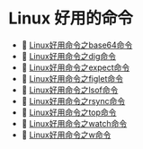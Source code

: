 # Linux 好用的命令

* 📄 [Linux好用命令之base64命令](siyuan://blocks/20230904150732-c1dgf5s)
* 📄 [Linux好用命令之dig命令](siyuan://blocks/20230904145523-xn9dxbk)
* 📄 [Linux好用命令之expect命令](siyuan://blocks/20230904145023-2jc7cab)
* 📄 [Linux好用命令之figlet命令](siyuan://blocks/20230904150901-u6y820t)
* 📄 [Linux好用命令之lsof命令](siyuan://blocks/20230818104057-svrd89u)
* 📄 [Linux好用命令之rsync命令](siyuan://blocks/20230904145613-ygux0pa)
* 📄 [Linux好用命令之top命令](siyuan://blocks/20230904144923-cfk5qte)
* 📄 [Linux好用命令之watch命令](siyuan://blocks/20230904152744-34i6fag)
* 📄 [Linux好用命令之w命令](siyuan://blocks/20230904144647-dt9d3g8)

‍
